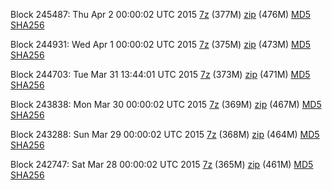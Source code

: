 Block 245487: Thu Apr  2 00:00:02 UTC 2015 [7z](https://transfer.sh/w8uem/bootstrap.dat.20150402.7z) (377M) [zip](https://transfer.sh/FXBd7/bootstrap.dat.20150402.zip) (476M) [MD5](https://transfer.sh/USNpb/md5.txt) [SHA256](https://transfer.sh/qrh9Z/sha256.txt)

Block 244931: Wed Apr  1 00:00:02 UTC 2015 [7z](https://transfer.sh/oXMH6/bootstrap.dat.20150401.7z) (375M) [zip](https://transfer.sh/1d1L4Z/bootstrap.dat.20150401.zip) (473M) [MD5](https://transfer.sh/EFP5M/md5.txt) [SHA256](https://transfer.sh/5Jj6a/sha256.txt)

Block 244703: Tue Mar 31 13:44:01 UTC 2015 [7z](https://transfer.sh/xrY4d/bootstrap.dat.20150331.7z) (373M) [zip](https://transfer.sh/ayo68/bootstrap.dat.20150331.zip) (471M) [MD5](https://transfer.sh/q3sAT/md5.txt) [SHA256](https://transfer.sh/3Ar2j/sha256.txt)

Block 243838: Mon Mar 30 00:00:02 UTC 2015 [7z](https://transfer.sh/6e56d/bootstrap.dat.20150330.7z) (369M) [zip](https://transfer.sh/3mciP/bootstrap.dat.20150330.zip) (467M) [MD5](https://transfer.sh/k7rf6/md5.txt) [SHA256](https://transfer.sh/ODCJ1/sha256.txt)

Block 243288: Sun Mar 29 00:00:02 UTC 2015 [7z](https://transfer.sh/IFJow/bootstrap.dat.20150329.7z) (368M) [zip](https://transfer.sh/CHlxp/bootstrap.dat.20150329.zip) (464M) [MD5](https://transfer.sh/2Lzn7/md5.txt) [SHA256](https://transfer.sh/17RjaM/sha256.txt)

Block 242747: Sat Mar 28 00:00:02 UTC 2015 [7z](https://transfer.sh/c2pTy/bootstrap.dat.20150328.7z) (365M) [zip](https://transfer.sh/5Mqdy/bootstrap.dat.20150328.zip) (461M) [MD5](https://transfer.sh/16hQu6/md5.txt) [SHA256](https://transfer.sh/8lVru/sha256.txt)
